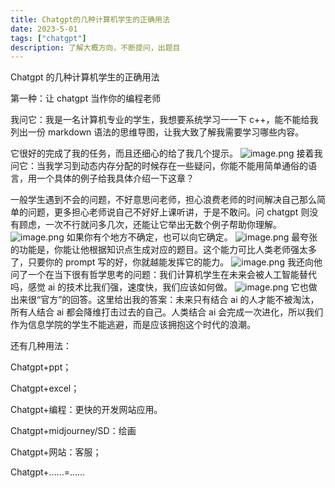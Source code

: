 ```yaml
---
title: Chatgpt的几种计算机学生的正确用法
date: 2023-5-01
tags: ["chatgpt"]
description: 了解大概方向，不断提问，出题目
---
```


Chatgpt 的几种计算机学生的正确用法

第一种：让 chatgpt 当作你的编程老师

我问它：我是一名计算机专业的学生，我想要系统学习一一下 c++，能不能给我列出一份 markdown 语法的思维导图，让我大致了解我需要学习哪些内容。

它很好的完成了我的任务，而且还细心的给了我几个提示。
![image.png](https://img.writeathon.cn/7Odw4RMnd6CD8yABZn6W/FnVEYuasZpmC10SjetqQu1degHQN)
接着我问它：当我学习到动态内存分配的时候存在一些疑问，你能不能用简单通俗的语言，用一个具体的例子给我具体介绍一下这章？

一般学生遇到不会的问题，不好意思问老师，担心浪费老师的时间解决自己那么简单的问题，更多担心老师说自己不好好上课听讲，于是不敢问。问 chatgpt 则没有顾虑，一次不行就问多几次，还能让它举出无数个例子帮助你理解。
![image.png](https://img.writeathon.cn/7Odw4RMnd6CD8yABZn6W/Fl5IB45z3N4KE2Gzt90W5Kgk2hBX)
如果你有个地方不确定，也可以向它确定。
![image.png](https://img.writeathon.cn/7Odw4RMnd6CD8yABZn6W/FvWgYyKVczJqQEcnTrsGG_qBC3Yo)
最夸张的功能是，你能让他根据知识点生成对应的题目。这个能力可比人类老师强太多了，只要你的 prompt 写的好，你就越能发挥它的能力。
![image.png](https://img.writeathon.cn/7Odw4RMnd6CD8yABZn6W/Flk4B-IhglHHVcUfAnzn9Rfsckld)
我还向他问了一个在当下很有哲学思考的问题：我们计算机学生在未来会被人工智能替代吗，感觉 ai 的技术比我们强，速度快，我们应该如何做。
![image.png](https://img.writeathon.cn/7Odw4RMnd6CD8yABZn6W/FnDCvOTvc3tocRNE4eYL6yssIXJG)
它也做出来很“官方”的回答。这里给出我的答案：未来只有结合 ai 的人才能不被淘汰，所有人结合 ai 都会降维打击过去的自己。人类结合 ai 会完成一次进化，所以我们作为信息学院的学生不能逃避，而是应该拥抱这个时代的浪潮。

还有几种用法：

Chatgpt+ppt；

Chatgpt+excel；

Chatgpt+编程：更快的开发网站应用。

Chatgpt+midjourney/SD：绘画

Chatgpt+网站：客服；

Chatgpt+……=……
